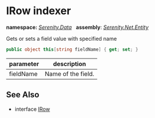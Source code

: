 # IRow indexer
**namespace:** *[Serenity.Data](../../README.md#serenity.data-namespace)*   **assembly**: *[Serenity.Net.Entity](../../README.md)*

Gets or sets a field value with specified name

```csharp
public object this[string fieldName] { get; set; }
```

| parameter | description |
| --- | --- |
| fieldName | Name of the field. |

## See Also

* interface [IRow](../IRow.md)
